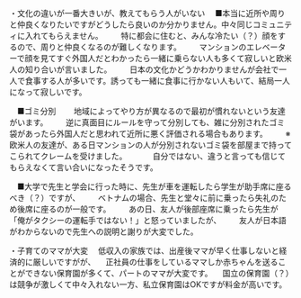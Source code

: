 ・文化の違いが一番大きいが、教えてもらう人がいない
　■本当に近所や周りと仲良くなりたいですがどうしたら良いのか分かりません。中々同じコミュニティに入れてもらえません。
　　特に都会に住むと、みんな冷たい（？）顔をするので、周りと仲良くなるのが難しくなります。
　　マンションのエレベーターで顔を見てすぐ外国人だとわかったら一緒に乗らない人も多くて寂しいと欧米人の知り合いが言いました。
　　日本の文化かどうかわかりませんが会社で一人で食事する人が多いです。誘っても一緒に食事に行かない人もいて、結局一人になって寂しいです。

　■ゴミ分別
　　地域によってやり方が異なるので最初が慣れないという友達がいます。
　　逆に真面目にルールを守って分別しても、雑に分別されたゴミ袋があったら外国人だと思われて近所に悪く評価される場合もあります。
　　※欧米人の友達が、ある日マンションの人が分別されないゴミ袋を部屋まで持ってこられてクレームを受けました。
　　　自分ではない、違うと言っても信じてもらえなくて言い合いになったそうです。

　■大学で先生と学会に行った時に、先生が車を運転したら学生が助手席に座るべき（？）ですが、
　　ベトナムの場合、先生と堂々に前に乗ったら失礼のため後席に座るのが一般です。
　　あの日、友人が後部座席に乗ったら先生が「俺がタクシーの運転手ではない！」と怒っていましたが、
　　友人が日本語がわからないので先生への説明と謝りが大変でした。

・子育てのママが大変
　低収入の家族では、出産後ママが早く仕事しないと経済的に厳しいですがが、
　正社員の仕事をしているママしか赤ちゃんを送ることができない保育園が多くて、パートのママが大変です。
　国立の保育園（？）は競争が激しくて中々入れない一方、私立保育園はOKですが料金が高いです。
